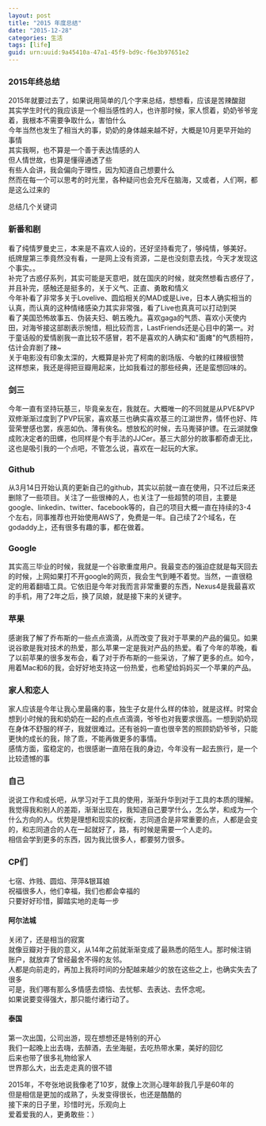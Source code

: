 ```yaml
---
layout: post
title: "2015 年度总结"
date: "2015-12-28"
categories: 生活
tags: [life]
guid: urn:uuid:9a45410a-47a1-45f9-bd9c-f6e3b97651e2
---
```


### 2015年终总结  

2015年就要过去了，如果说用简单的几个字来总结，想想看，应该是苦辣酸甜  
其实学生时代的我应该是一个相当感性的人，也许那时候，家人惯着，奶奶爷爷宠着，我根本不需要争取什么，害怕什么  
今年当然也发生了相当大的事，奶奶的身体越来越不好，大概是10月更早开始的事情  
其实我啊，也不算是一个善于表达情感的人  
但人情世故，也算是懂得通透了些  
有些人会讲，我会偏向于理性，因为知道自己想要什么  
然而在每一个可以思考的时光里，各种疑问也会充斥在脑海，又或者，人们啊，都是这么过来的  

总结几个关键词  

### 新番和剧  
看了纯情罗曼史三，本来是不喜欢人设的，还好坚持看完了，够纯情，够美好。  
纸牌屋第三季竟然没有看，一是网上没有资源，二是也没刻意去找，今天才发现这个事实。。  
补完了古惑仔系列，其实可能是天意吧，就在国庆的时候，就突然想看古惑仔了，并且补完，感触还是挺多的，关于义气、正直、勇敢和情义  
今年补看了非常多关于Lovelive、圆焰相关的MAD或是Live，日本人确实相当的认真，而认真的这种情绪感染力其实非常强，看了Live也真真可以打动到哭  
看了美国恐怖故事五、伪装夫妇、朝五晚九。喜欢gaga的气质、喜欢小天使内田，对海爷接这部剧表示惋惜，相比较而言，LastFriends还是心目中的第一。对于童话般的爱情剧我一直比较不感冒，若不是喜欢的人确实和"面瘫"的气质相符，估计会弃剧了辣~  
关于电影没有印象太深的，大概算是补完了柯南的剧场版、今敏的红辣椒很赞  
这样想来，我还是得把豆瓣用起来，比如我看过的那些经典，还是蛮想回味的。  

### 剑三  
今年一直有坚持玩基三，毕竟亲友在，我就在。大概唯一的不同就是从PVE&PVP双修渐渐过度到了PVP玩家，喜欢基三也确实喜欢基三的江湖世界，情怀也好、阵营荣誉感也罢，疾恶如仇、薄有俠名。想放松的时候，去马嵬驿护镖。在云湖就像成败决定者的田螺，也同样是个有手法的JJCer。基三大部分的故事都奇虐无比，这也是吸引我的一个点吧，不管怎么说，喜欢在一起玩的大家。  

### Github  
从3月14日开始认真的更新自己的github，其实以前就一直在使用，只不过后来还删除了一些项目。关注了一些很棒的人，也关注了一些超赞的项目，主要是google、linkedin、twitter、facebook等的，自己的项目大概一直在持续的3-4个左右，同事推荐也开始使用AWS了，免费是一年。自己续了2个域名，在godaddy上，还有很多有趣的事，都在做着。

### Google
其实高三毕业的时候，我就是一个谷歌重度用户。我最变态的强迫症就是每天回去的时候，上网如果打不开google的网页，我会生气到睡不着觉。当然，一直很稳定的用着翻墙工具。它依旧是今年对我而言非常重要的东西，Nexus4是我最喜欢的手机，用了2年之后，换了凤娘，就是接下来的关键字。

### 苹果  
感谢我了解了乔布斯的一些点点滴滴，从而改变了我对于苹果的产品的偏见。如果说谷歌是我对技术的热爱，那么苹果一定是我对产品的热爱。看了今年的苹晚，看了以前苹果的很多发布会，看了对于乔布斯的一些采访，了解了更多的点。如今，用着Mac和6的我，会好好地支持这一份热爱，也希望给妈妈买一个苹果的产品。  

### 家人和恋人  
家人应该是今年让我心里最痛的事，独生子女是什么样的体验，就是这样。时常会想到小时候的我和奶奶在一起的点点点滴滴，爷爷也对我要求很高。一想到奶奶现在身体不舒服的样子，我就很难过。还有爸妈一直也很辛苦的照顾奶奶爷爷，只能更快的成长的我，除了乖，不能再做更多的事情。  
感情方面，蛮稳定的，也很感谢一直陪在我的身边，今年没有一起去旅行，是一个比较遗憾的事  

### 自己  
说说工作和成长吧，从学习对于工具的使用，渐渐升华到对于工具的本质的理解。我觉得我和别人的差距，渐渐出现在，我知道自己要学什么，怎么学，和成为一个什么方向的人。优势是理想和现实的权衡，志同道合是非常重要的点，人都是会变的，和志同道合的人在一起就好了，路，有时候是需要一个人走的。  
相信会学到更多的东西，因为我比很多人，都要努力很多。  

### CP们
七宿、炸贱、圆焰、萍萍&银耳娘  
祝福很多人，他们幸福，我们也都会幸福的  
只要好好珍惜，脚踏实地的走每一步  

#### 阿尔法城  
关闭了，还是相当的寂寞  
就像豆瓣对于我的意义，从14年之前就渐渐变成了最熟悉的陌生人。那时候注销账户，就放弃了曾经最舍不得的友邻。  
人都是向前走的，再加上我将时间的分配越来越少的放在这些之上，也确实失去了很多  
可是，我们哪有那么多情感去烦恼、去忧郁、去表达、去怀念呢。  
如果说要变得强大，那只能付诸行动了。

#### 泰国  
第一次出国，公司出游，现在想想还是特别的开心  
我们一起晚上出去嗨，去醉酒，去坐海艇，去吃热带水果，美好的回忆  
后来也带了很多礼物给家人  
世界那么大，出去走走真的很不错  


2015年，不夸张地说我像老了10岁，就像上次测心理年龄我几乎是60年的  
但是相信是更加的成熟了，头发变得很长，也还是酷酷的  
接下来的日子里，珍惜时光，乐观向上  
爱着爱我的人，更勇敢些：）
